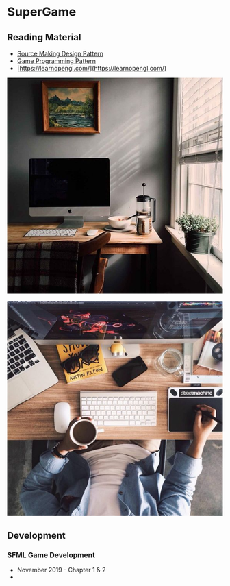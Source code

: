 # SuperGame

## Reading Material

* [Source Making Design Pattern](https://sourcemaking.com/design_patterns)
* [Game Programming Pattern](http://gameprogrammingpatterns.com/contents.html)
* [https://learnopengl.com/](https://learnopengl.com/)



![Real Time Collision Detection](../../.gitbook/assets/image%20%288%29.png)

![SFML Game Development](../../.gitbook/assets/image%20%282%29.png)

## Development

### SFML Game Development

* November 2019 - Chapter 1 & 2
* 


